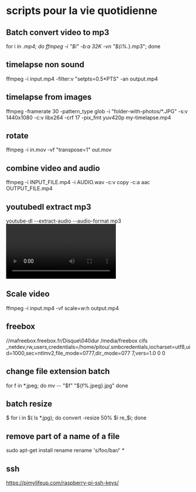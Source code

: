 # scripts pour la vie quotidienne

## Batch convert video to mp3 

for i in *.mp4; do ffmpeg -i "$i" -b:a 32K -vn "${i%.*}.mp3"; done

## timelapse non sound


ffmpeg -i input.mp4 -filter:v "setpts=0.5*PTS" -an output.mp4


## timelapse from images
ffmpeg -framerate 30 -pattern_type glob -i "folder-with-photos/*.JPG" -s:v 1440x1080 -c:v libx264 -crf 17 -pix_fmt yuv420p my-timelapse.mp4

## rotate 
ffmpeg -i in.mov -vf "transpose=1" out.mov


## combine video and audio

ffmpeg -i INPUT_FILE.mp4 -i AUDIO.wav -c:v copy -c:a aac OUTPUT_FILE.mp4

## youtubedl extract mp3

youtube-dl --extract-audio --audio-format mp3 <video URL>
  
## Scale video
  
  ffmpeg -i input.mp4 -vf scale=$w:$h <encoding-parameters> output.mp4
  
  ## freebox
  
  //mafreebox.freebox.fr/Disque\040dur /media/freebox cifs _netdev,rw,users,credentials=/home/pitou/.smbcredentials,iocharset=utf8,uid=1000,sec=ntlmv2,file_mode=0777,dir_mode=077
7,vers=1.0 0 0

## change file extension batch
  for f in *.jpeg; do
    mv -- "$f" "${f%.jpeg}.jpg"
done

  ## batch resize
  $ for i in $( ls *.jpg); do convert -resize 50% $i re_$i; done
 ## remove part of a name of a file
   sudo apt-get install rename
  rename 's/foo/bar/' *
  
  
  ## ssh
  https://pimylifeup.com/raspberry-pi-ssh-keys/
